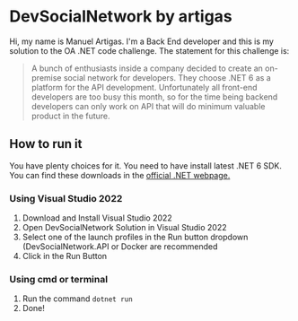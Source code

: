 # DevSocialNetwork by artigas
Hi, my name is Manuel Artigas. I'm a Back End developer and this is my solution to the OA .NET code challenge. The statement for this challenge is:

> A bunch of enthusiasts inside a company decided to create an
> on-premise social network for developers. They choose .NET 6 as a
> platform for the API development. Unfortunately all front-end
> developers are too busy this month, so for the time being backend
> developers can only work on API that will do minimum valuable product in the future.

## How to run it
You have plenty choices for it. You need to have install latest .NET 6 SDK. You can find these downloads in the [official .NET webpage.](https://dotnet.microsoft.com/en-us/)

### Using Visual Studio 2022

 1. Download and Install Visual Studio 2022
 2. Open DevSocialNetwork Solution in Visual Studio 2022
 3. Select one of the launch profiles in the Run button dropdown (DevSocialNetwork.API or Docker are recommended
 4. Click in the Run Button

### Using cmd or terminal

 1. Run the command `dotnet run`
 2. Done!

